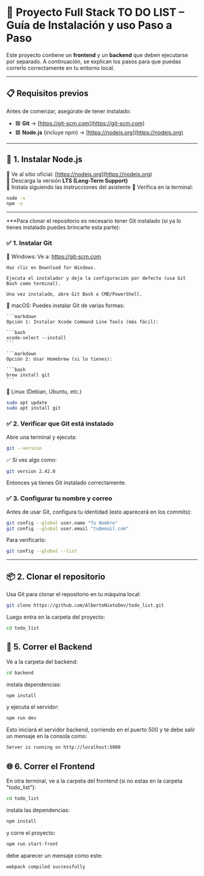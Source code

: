 # 🚀 Proyecto Full Stack TO DO LIST – Guía de Instalación y uso Paso a Paso

Este proyecto contiene un **frontend** y un **backend** que deben ejecutarse por separado. A continuación, se explican los pasos para que puedas correrlo correctamente en tu entorno local.

---

## 📋 Requisitos previos

Antes de comenzar, asegúrate de tener instalado:

- 🟦 **Git** → [https://git-scm.com](https://git-scm.com)
- 🟩 **Node.js** (incluye npm) → [https://nodejs.org](https://nodejs.org)

---

## 🧩 1. Instalar Node.js

🔹 Ve al sitio oficial: [https://nodejs.org](https://nodejs.org)  
🔹 Descarga la versión **LTS (Long-Term Support)**  
🔹 Instala siguiendo las instrucciones del asistente
🔹 Verifica en la terminal:

```bash
node -v
npm -v
```

---

***Para clonar el repositorio es necesario tener Git instalado (si ya lo tienes instalado puedes brincarte esta parte):

### ✅ 1. Instalar Git

🔹 Windows:
    Ve a: https://git-scm.com

    Haz clic en Download for Windows.

    Ejecuta el instalador y deja la configuración por defecto (usa Git Bash como terminal).

    Una vez instalado, abre Git Bash o CMD/PowerShell.

🔹 macOS:
    Puedes instalar Git de varias formas:
    
    ```markdown
    Opción 1: Instalar Xcode Command Line Tools (más fácil):

    ```bash
    xcode-select --install
    ```

    ```markdown
    Opción 2: Usar Homebrew (si lo tienes):

    ```bash
    brew install git
    ```

🔹 Linux (Debian, Ubuntu, etc.)

```bash
sudo apt update
sudo apt install git
```

### ✅ 2. Verificar que Git está instalado

Abre una terminal y ejecuta:
```bash
git --version
```
✅ Si ves algo como:
```bash
git version 2.42.0
```
Entonces ya tienes Git instalado correctamente.

### ✅ 3. Configurar tu nombre y correo
Antes de usar Git, configura tu identidad (esto aparecerá en los commits):
```bash
git config --global user.name "Tu Nombre"
git config --global user.email "tu@email.com"
```
Para verificarlo:
```bash
git config --global --list
```
---

## 📦 2. Clonar el repositorio

Usa Git para clonar el repositorio en tu máquina local:
```bash
git clone https://github.com/AlbertoNietoDev/todo_list.git
```
Luego entra en la carpeta del proyecto:
```bash
cd todo_list
```

## 🔧 5. Correr el Backend
Ve a la carpeta del backend:
```bash
cd backend
```
instala dependencias:
```bash
npm install
```
y ejecuta el servidor:
```bash
npm run dev
```
Esto iniciará el servidor backend, corriendo en el puerto 500 y te debe salir un mensaje en la consola como:
```bash
Server is running on http://localhost:5000
```

## 🌐 6. Correr el Frontend
En otra terminal, ve a la carpeta del frontend (si no estas en la carpeta "todo_list"):
```bash
cd todo_list
```
instala las dependencias:
```bash
npm install
```
y corre el proyecto:
```bash 
npm run start-front
```
debe aparecer un mensaje como este:
```bash
webpack compiled successfully
```

